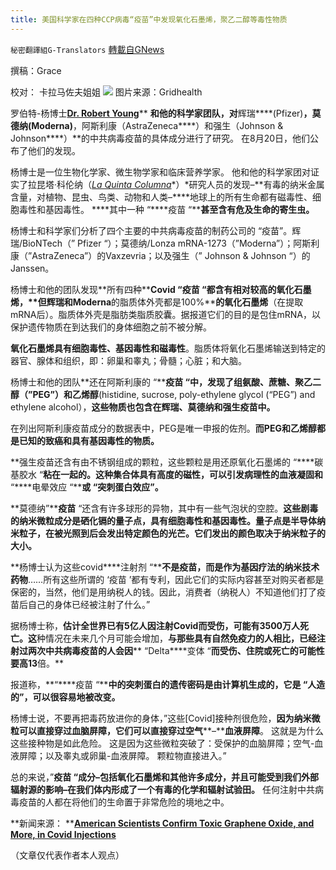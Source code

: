 ```yaml
---
title: 美国科学家在四种CCP病毒“疫苗”中发现氧化石墨烯，聚乙二醇等毒性物质
---
```

`秘密翻譯組G-Translators` [轉載自GNews](https://gnews.org/zh-hans/1551337/)

撰稿：Grace

校对： 卡拉马佐夫姐姐
![](https://assets.gnews.org/wp-content/uploads/2021/09/20210924-美国科学家在四种CCP病毒疫苗中发现氧化石墨烯，聚乙二醇等毒性物质.jpg)
图片来源：Gridhealth

罗伯特-杨博士[**Dr. Robert Young**](https://www.drrobertyoung.com/meet-dr-young)** **和他的科学家团队，对**辉瑞****(Pfizer)****，莫德纳(Moderna)****，阿斯利康（AstraZeneca****）和强生（Johnson & Johnson****）**的中共病毒疫苗的具体成分进行了研究。 在8月20日，他们公布了他们的发现。

杨博士是一位生物化学家、微生物学家和临床营养学家。 他和他的科学家团对证实了拉昆塔·科伦纳（[*La Quinta Columna*](https://www.laquintacolumna.net/)*）*研究人员的发现–**有毒的纳米金属含量，对植物、昆虫、鸟类、动物和人类–****地球上的所有生命都有磁毒性、细胞毒性和基因毒性。 ****其中一种 “****疫苗 “****甚至含有危及生命的寄生虫。**

杨博士和科学家们分析了四个主要的中共病毒疫苗的制药公司的 “疫苗”。辉瑞/BioNTech（” Pfizer “）；莫德纳/Lonza mRNA-1273（”Moderna”）；阿斯利康（”AstraZeneca”）的Vaxzevria；以及强生（” Johnson & Johnson “）的Janssen。

杨博士和他的团队发现**所有四种****Covid “****疫苗 “****都含有相对较高的氧化石墨烯**，**但辉瑞和****Moderna****的脂质体外壳都是100%****的氧化石墨烯**（在提取mRNA后）。脂质体外壳是脂肪类脂质胶囊。据报道它们的目的是包住mRNA，以保护遗传物质在到达我们的身体细胞之前不被分解。

**氧化石墨烯具有细胞毒性、基因毒性和磁毒性**。脂质体将氧化石墨烯输送到特定的器官、腺体和组织，即：卵巢和睾丸；骨髓；心脏；和大脑。

杨博士和他的团队**还在阿斯利康的 “****疫苗 “****中，发现了组氨酸、蔗糖、聚乙二醇（”PEG”****）和乙烯醇**(histidine, sucrose, poly-ethylene glycol (“PEG”) and ethylene alcohol），**这些物质也包含在辉瑞、莫德纳和强生疫苗中。**

在列出阿斯利康疫苗成分的数据表中，PEG是唯一申报的佐剂。**而****PEG****和乙烯醇都是已知的致癌和具有基因毒性的物质。**

**强生疫苗还含有由不锈钢组成的颗粒，这些颗粒是用还原氧化石墨烯的 “****碳基胶水 “****粘在一起的**。这种集合体具有高度的磁性，**可以引发病理性的血液凝固和**** “****电晕效应 “****或 “****突刺蛋白效应”****。**

**莫德纳”****疫苗** “还含有许多球形的异物，其中有一些气泡状的空腔。**这些剧毒的纳米微粒成分是硒化镉的量子点，具有细胞毒性和基因毒性。量子点是半导体纳米粒子，在被光照到后会发出特定颜色的光芒。它们发出的颜色取决于纳米粒子的大小。**

**杨博士认为这些covid****注射剂 “****不是疫苗，而是作为基因疗法的纳米技术药物**……所有这些所谓的 ‘疫苗 ’都有专利，因此它们的实际内容甚至对购买者都是保密的，当然，他们是用纳税人的钱。因此，消费者（纳税人）不知道他们打了疫苗后自己的身体已经被注射了什么。”

据杨博士称，**估计全世界已有****5****亿人因注射Covid****而受伤，可能有3500****万人死亡。这**种情况在未来几个月可能会增加，**与那些具有自然免疫力的人相比，已经注射过两次中共病毒疫苗的人会因**** “Delta****变体 “****而受伤、住院或死亡的可能性要高13****倍。**

报道称，**“****疫苗 “****中的突刺蛋白的遗传密码是由计算机生成的，它是 “****人造的”****，可以很容易地被改变。**

杨博士说，不要再把毒药放进你的身体，”这些[Covid]接种剂很危险，**因为纳米微粒可以直接穿过血脑屏障，它们可以直接穿过空气****–****血液屏障**。 这就是为什么这些接种物是如此危险。 这是因为这些微粒突破了：受保护的血脑屏障；空气-血液屏障；以及睾丸或卵巢-血液屏障。 颗粒物直接进入。”

总的来说，”**疫苗 “成分–包括氧化石墨烯和其他许多成分，并且可能受到我们外部辐射源的影响–在我们体内形成了一个有毒的化学和辐射试验田。** 任何注射中共病毒疫苗的人都在将他们的生命置于非常危险的境地之中。

**新闻来源： **[**American Scientists Confirm Toxic Graphene Oxide, and More, in Covid Injections**](https://theexpose.uk/2021/08/30/american-scientists-confirm-toxic-graphene-oxide-and-more-in-covid-injections/)

（文章仅代表作者本人观点）
